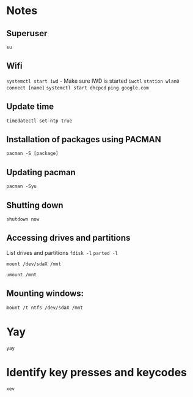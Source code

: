 # Notes

## Superuser
`su`

## Wifi
`systemctl start iwd` - Make sure IWD is started
`iwctl`
`station wlan0 connect [name]`
`systemctl start dhcpcd`
`ping google.com`

## Update time
`timedatectl set-ntp true`

## Installation of packages using PACMAN
`pacman -S [package]`

## Updating pacman
`pacman -Syu`


## Shutting down
`shutdown now`

## Accessing drives and partitions
List drives and partitions
`fdisk -l`
`parted -l`

`mount /dev/sdaX /mnt`

`umount /mnt`

## Mounting windows:
`mount /t ntfs /dev/sdaX /mnt`

# Yay

`yay`

# Identify key presses and keycodes

`xev`
